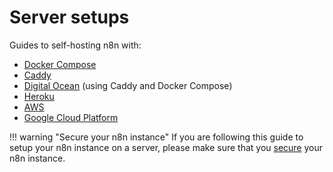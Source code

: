 # Server setups

Guides to self-hosting n8n with:

* [Docker Compose](/hosting/server-setups/docker-compose/)
* [Caddy](/hosting/server-setups/caddy/)
* [Digital Ocean](/hosting/server-setups/digital-ocean/) (using Caddy and Docker Compose)
* [Heroku](/hosting/server-setups/heroku/)
* [AWS](/hosting/server-setups/aws/)
* [Google Cloud Platform](/hosting/server-setups/google-cloud/)


!!! warning "Secure your n8n instance"
    If you are following this guide to setup your n8n instance on a server, please make sure that you [secure](/hosting/security/) your n8n instance.
